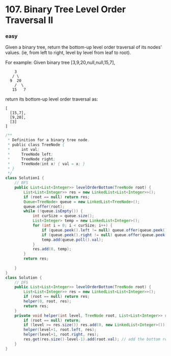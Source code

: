 # 107. Binary Tree Level Order Traversal II
### easy
Given a binary tree, return the bottom-up level order traversal of its nodes' values. (ie, from left to right, level by level from leaf to root).

For example:
Given binary tree [3,9,20,null,null,15,7],
```
    3
   / \
  9  20
    /  \
   15   7
```
return its bottom-up level order traversal as:
```
[
  [15,7],
  [9,20],
  [3]
]
```

```java
/**
 * Definition for a binary tree node.
 * public class TreeNode {
 *     int val;
 *     TreeNode left;
 *     TreeNode right;
 *     TreeNode(int x) { val = x; }
 * }
 */
class Solution1 {
    // BFS
    public List<List<Integer>> levelOrderBottom(TreeNode root) {
        List<List<Integer>> res = new LinkedList<List<Integer>>();
        if (root == null) return res;
        Queue<TreeNode> queue = new LinkedList<TreeNode>();
        queue.offer(root);
        while (!queue.isEmpty()) {
            int curSize = queue.size();
            List<Integer> temp = new LinkedList<Integer>();
            for (int i = 0; i < curSize; i++) {
                if (queue.peek().left != null) queue.offer(queue.peek().left);
                if (queue.peek().right != null) queue.offer(queue.peek().right);
                temp.add(queue.poll().val);
            }
            res.add(0, temp);
        }
        return res;
        
    }
}
class Solution {
    // DFS
    public List<List<Integer>> levelOrderBottom(TreeNode root) {
        List<List<Integer>> res = new LinkedList<List<Integer>>();
        if (root == null) return res;
        helper(0, root, res);
        return res;
    }
    private void helper(int level, TreeNode root, List<List<Integer>> res) {
        if (root == null) return;
        if (level >= res.size()) res.add(0, new LinkedList<Integer>()); // resize the result list
        helper(level+1, root.left, res);
        helper(level+1, root.right, res);
        res.get(res.size()-level-1).add(root.val); // add the bottom res to the top index
    }
}
```
